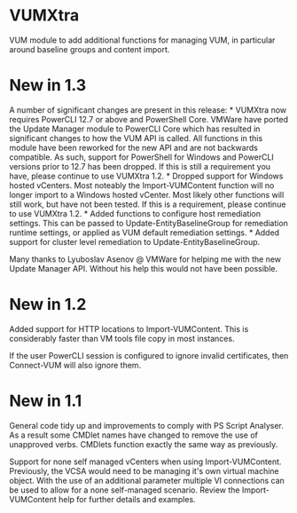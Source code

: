 # VUMXtra

VUM module to add additional functions for managing VUM, in particular around baseline groups and content import.

# New in 1.3
A number of significant changes are present in this release:
    * VUMXtra now requires PowerCLI 12.7 or above and PowerShell Core. VMWare have ported the Update Manager module to PowerCLI Core which has resulted in significant changes to how the VUM API is called.
      All functions in this module have been reworked for the new API and are not backwards compatible.
      As such, support for PowerShell for Windows and PowerCLI versions prior to 12.7 has been dropped. If this is still a requirement you have, please continue to use VUMXtra 1.2.
    * Dropped support for Windows hosted vCenters. Most noteably the Import-VUMContent function will no longer import to a Windows hosted vCenter.
      Most likely other functions will still work, but have not been tested. If this is a requirement, please continue to use VUMXtra 1.2.
    * Added functions to configure host remediation settings. This can be passed to Update-EntityBaselineGroup for remediation runtime settings, or applied as VUM default remediation settings.
    * Added support for cluster level remediation to Update-EntityBaselineGroup.

Many thanks to Lyuboslav Asenov @ VMWare for helping me with the new Update Manager API. Without his help this would not have been possible.


# New in 1.2

Added support for HTTP locations to Import-VUMContent. This is considerably faster than VM tools file copy in most instances.

If the user PowerCLI session is configured to ignore invalid certificates, then Connect-VUM will also ignore them.


# New in 1.1

General code tidy up and improvements to comply with PS Script Analyser. As a result some CMDlet names have changed to remove the use of unapproved verbs. CMDlets function exactly the same way as previously.

Support for none self managed vCenters when using Import-VUMContent. Previously, the VCSA would need to be managing it's own virtual machine object. With the use of an additional parameter multiple VI connections can be used to allow for a none self-managed scenario. Review the Import-VUMContent help for further details and examples.